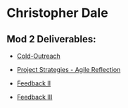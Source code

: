 # Christopher Dale


## Mod 2 Deliverables:
*  [Cold-Outreach](https://gist.github.com/Cdale3/2629d48c0ae35a5c601f09a3149cf075)

* [Project Strategies - Agile Reflection](https://gist.github.com/Cdale3/896ad2cc0f5d5607428c9f0d077d5250)

* [Feedback II](https://gist.github.com/Cdale3/23fc418df07114b2bd525d6a0f068596)

* [Feedback III](https://gist.github.com/Cdale3/f27fe8618af3a63897c9d7ce00f40636)
